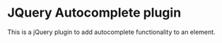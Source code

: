 # JQuery Autocomplete plugin

This is a jQuery plugin to add autocomplete functionality to an element.
